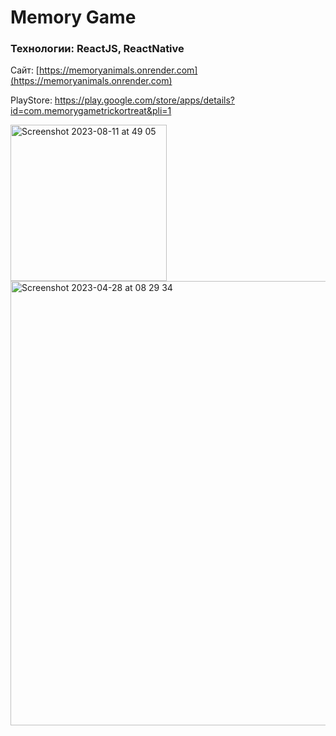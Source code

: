 # Memory Game

### Технологии: ReactJS, ReactNative

Сайт: [https://memoryanimals.onrender.com](https://memoryanimals.onrender.com)


PlayStore: https://play.google.com/store/apps/details?id=com.memorygametrickortreat&pli=1


<img width="250" alt="Screenshot 2023-08-11 at 49 05" src="https://github.com/filpoyma/memoryGame/assets/34694422/aaab734e-8f12-4932-9753-8f46a2deaeee">

<img width="711" alt="Screenshot 2023-04-28 at 08 29 34" src="https://user-images.githubusercontent.com/34694422/235062269-9fc3874c-3c83-4c37-a656-592d28d72467.png">
